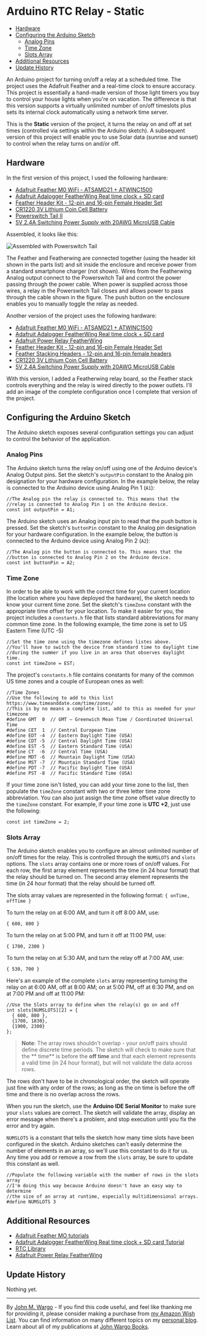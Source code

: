 # Arduino RTC Relay - Static

<!-- toc -->

* [Hardware](#hardware)
* [Configuring the Arduino Sketch](#configuring-the-arduino-sketch)
  * [Analog Pins](#analog-pins)
  * [Time Zone](#time-zone)
  * [Slots Array](#slots-array)
* [Additional Resources](#additional-resources)
* [Update History](#update-history)

<!-- toc stop -->


An Arduino project for turning on/off a relay at a scheduled time. The project uses the Adafruit Feather and a real-time clock to ensure accuracy. This project is essentially a hand-made version of those light timers you buy to control your house lights when you're on vacation. The difference is that this version supports a virtually unlimited number of on/off timeslots plus sets its internal clock automatically using a network time server. 

This is the **Static** version of the project, it turns the relay on and off at set times (controlled via settings within the Arduino sketch). A subsequent version of this project will enable you to use Solar data (sunrise and sunset) to control when the relay turns on and/or off.

## Hardware

In the first version of this project, I used the following hardware:

+	[Adafruit Feather M0 WiFi - ATSAMD21 + ATWINC1500](https://www.adafruit.com/products/3010)
+	[Adafruit Adalogger FeatherWing Real time clock + SD card](https://www.adafruit.com/products/2922)
+	[Feather Header Kit - 12-pin and 16-pin Female Header Set](https://www.adafruit.com/products/2886)
+	[CR1220 3V Lithium Coin Cell Battery](https://www.adafruit.com/products/380)
+	[Powerswitch Tail II](https://www.adafruit.com/products/268)
+	[5V 2.4A Switching Power Supply with 20AWG MicroUSB Cable](https://www.adafruit.com/products/1995)

Assembled, it looks like this:

![Assembled with Powerswitch Tail](/images/figure-01.png)

The Feather and Featherwing are connected together (using the header kit shown in the parts list) and sit inside the enclosure and receive power from a standard smartphone charger (not shown). Wires from the Featherwing Analog output connect to the Powerswitch Tail and control the power passing through the power cable. When power is supplied across those wires, a relay in the Powerswitch Tail closes and allows power to pass through the cable shown in the figure. The push button on the enclosure enables you to manually toggle the relay as needed.

Another version of the project uses the following hardware:

+	[Adafruit Feather M0 WiFi - ATSAMD21 + ATWINC1500](https://www.adafruit.com/products/3010)
+	[Adafruit Adalogger FeatherWing Real time clock + SD card](https://www.adafruit.com/products/2922)
+	[Adafruit Power Relay FeatherWing](https://www.adafruit.com/products/3191)
+	[Feather Header Kit - 12-pin and 16-pin Female Header Set](https://www.adafruit.com/products/2886)
+	[Feather Stacking Headers - 12-pin and 16-pin female headers](https://www.adafruit.com/products/2830)
+	[CR1220 3V Lithium Coin Cell Battery](https://www.adafruit.com/products/380)
+	[5V 2.4A Switching Power Supply with 20AWG MicroUSB Cable](https://www.adafruit.com/products/1995)

With this version, I added a Featherwing relay board, so the Feather stack controls everything and the relay is wired directly to the power outlets. I'll add an image of the complete configuration once I complete that version of the project.

## Configuring the Arduino Sketch

The Arduino sketch exposes several configuration settings you can adjust to control the behavior of the application.

### Analog Pins

The Arduino sketch turns the relay on/off using one of the Arduino device's Analog Output pins. Set the sketch's `outputPin` constant to the Analog pin designation for your hardware configuration. In the example below, the relay is connected to the Arduino device using Analog Pin 1 (`A1`):  

	//The Analog pin the relay is connected to. This means that the
	//relay is connected to Analog Pin 1 on the Arduino device.
	const int outputPin = A1;

The Arduino sketch uses an Analog input pin to read that the push button is pressed. Set the sketch's `buttonPin` constant to the Analog pin designation for your hardware configuration. In the example below, the button is connected to the Arduino device using Analog Pin 2 (`A2`):

	//The Analog pin the button is connected to. This means that the
	//button is connected to Analog Pin 2 on the Arduino device.
	const int buttonPin = A2;

### Time Zone

In order to be able to work with the correct time for your current location (the location where you have deployed the hardware), the sketch needs to know your current time zone. Set the sketch's `timeZone` constant with the appropriate time offset for your location. To make it easier for you, the project includes a `constants.h` file that lists standard abbreviations for many common time zone. In the following example, the time zone is set to US Eastern Time (UTC -5)

	//Set the time zone using the timezone defines listes above.
	//You'll have to switch the device from standard time to daylight time
	//during the summer if you live in an area that observes daylight time.
	const int timeZone = EST;

The project's `constants.h` file contains constants for many of the common US time zones and a couple of European ones as well: 

	//Time Zones
	//Use the following to add to this list https://www.timeanddate.com/time/zones/
	//This is by no means a complete list, add to this as needed for your timezone
	#define GMT  0  // GMT – Greenwich Mean Time / Coordinated Universal Time
	#define CET  1  // Central European Time
	#define EDT -4  // Eastern Daylight Time (USA)
	#define CDT -5  // Central Daylight Time (USA)
	#define EST -5  // Eastern Standard Time (USA)
	#define CT  -6  // Central Time (USA)
	#define MDT -6  // Mountain Daylight Time (USA)
	#define MST -7  // Mountain Standard Time (USA)
	#define PDT -7  // Pacific Daylight Time (USA)
	#define PST -8  // Pacific Standard Time (USA)

If your time zone isn't listed, you can add your time zone to the list, then populate the `timeZone` constant with two or three letter time zone abbreviation. You can also just assign the time zone offset value directly to the `timeZone` constant.  For example, if your time zone is **UTC +2**, just use the following:

	const int timeZone = 2;

### Slots Array

The Arduino sketch enables you to configure an almost unlimited number of on/off times for the relay. This is controlled through the `NUMSLOTS` and `slots` options. The `slots` array contains one or more rows of on/off values. For each row, the first array element represents the time (in 24 hour format) that the relay should be turned on. The second array element represents the time (in 24 hour format) that the relay should be turned off. 

The slots array values are represented in the following format: `{ onTime, offTime }`
	
To turn the relay on at 6:00 AM, and turn it off 8:00 AM, use:

	{ 600, 800 }

To turn the relay on at 5:00 PM, and turn it off at 11:00 PM, use:

	{ 1700, 2300 }

To turn the relay on at 5:30 AM, and turn the relay off at 7:00 AM, use:

	{ 530, 700 }

Here's an example of the complete `slots` array representing turning the relay on at 6:00 AM, off at 8:00 AM; on at 5:00 PM, off at 6:30 PM, and on at 7:00 PM and off at 11:00 PM:
 
	//Use the Slots array to define when the relay(s) go on and off	
	int slots[NUMSLOTS][2] = {
	  { 600, 800 },
  	  {1700, 1830},
      {1900, 2300}
	};

> **Note**: The array rows shouldn't overlap - your on/off pairs should define discrete time periods. The sketch will check to make sure that the ** time** is before the **off time** and that each element represents a valid time (in 24 hour format), but will not validate the data across rows. 

The rows don't have to be in chronological order, the sketch will operate just fine with any order of the rows; as long as the on time is before the off time and there is no overlap across the rows.

When you run the sketch, use the **Arduino IDE Serial Monitor** to make sure your `slots` values are correct. The sketch will validate the array, display an error message when there's a problem, and stop execution until you fix the error and try again. 

`NUMSLOTS` is a constant that tells the sketch how many time slots have been configured in the sketch. Arduino sketches can't easily determine the number of elements in an array, so we'll use this constant to do it for us. Any time you add or remove a row from the `slots` array, be sure to update this constant as well.

	//Populate the following variable with the number of rows in the slots array
	//I'm doing this way because Arduino doesn't have an easy way to determine
	//the size of an array at runtime, especially multidimensional arrays.
	#define NUMSLOTS 3
 
## Additional Resources

+ [Adafruit Feather MO tutorials](https://learn.adafruit.com/adafruit-feather-m0-wifi-atwinc1500/overview)
+ [Adafruit Adalogger FeatherWing Real time clock + SD card Tutorial](https://learn.adafruit.com/adafruit-adalogger-featherwing)
+ [RTC Library](https://github.com/adafruit/RTClib)
+ [Adafruit Power Relay FeatherWing](https://learn.adafruit.com/adafruit-power-relay-featherwing)

## Update History

Nothing yet.

***
By [John M. Wargo](http://www.johnwargo.com) - If you find this code useful, and feel like thanking me for providing it, please consider making a purchase from [my Amazon Wish List](https://amzn.com/w/1WI6AAUKPT5P9). You can find information on many different topics on my [personal blog](http://www.johnwargo.com). Learn about all of my publications at [John Wargo Books](http://www.johnwargobooks.com).